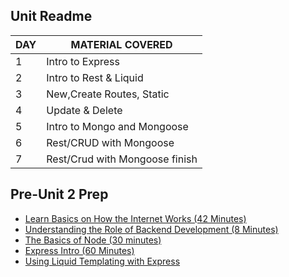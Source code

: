 ## Unit Readme

| DAY | MATERIAL COVERED                  |
| --- | --------------------------------- |
| 1   | Intro to Express   |
| 2   | Intro to Rest & Liquid                     |
| 3   | New,Create Routes, Static |
| 4   | Update & Delete            |
| 5   | Intro to Mongo and Mongoose        |
| 6   | Rest/CRUD with Mongoose         |
| 7   | Rest/Crud with Mongoose finish        |

## Pre-Unit 2 Prep

- [Learn Basics on How the Internet Works (42 Minutes)](https://www.youtube.com/watch?v=iV-YqG70wbQ&list=PLSQl0a2vh4HD8wtmKZh0nKOsOvP1KYaNO)
- [Understanding the Role of Backend Development (8 Minutes)](https://youtu.be/JKsXAJs8UsE)
- [The Basics of Node (30 minutes)](https://www.youtube.com/watch?v=8VQABh3PUOo)
- [Express Intro (60 Minutes)](https://www.youtube.com/watch?v=mqYa8YLJp-g&t=4s)
- [Using Liquid Templating with Express](https://www.youtube.com/watch?v=vjGuKbK4ykc)
